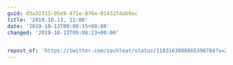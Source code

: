 ```yaml
---
guid: d3a32313-05e9-471e-876e-01432fdab9ac
title: '2019.10.13, 11:08'
date: '2019-10-13T09:08:15+00:00'
changed: '2019-10-13T09:08:23+00:00'


repost_of: 'https://twitter.com/zachleat/status/1183163080865398784?s=20'
---
```


